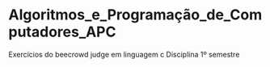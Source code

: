 # Algoritmos_e_Programação_de_Computadores_APC

Exercícios do beecrowd judge em linguagem c
Disciplina 1º semestre
